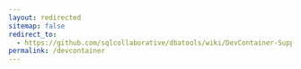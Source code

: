 ```yaml
---
layout: redirected
sitemap: false
redirect_to:
  - https://github.com/sqlcollaborative/dbatools/wiki/DevContainer-Support
permalink: /devcontainer
---
```

